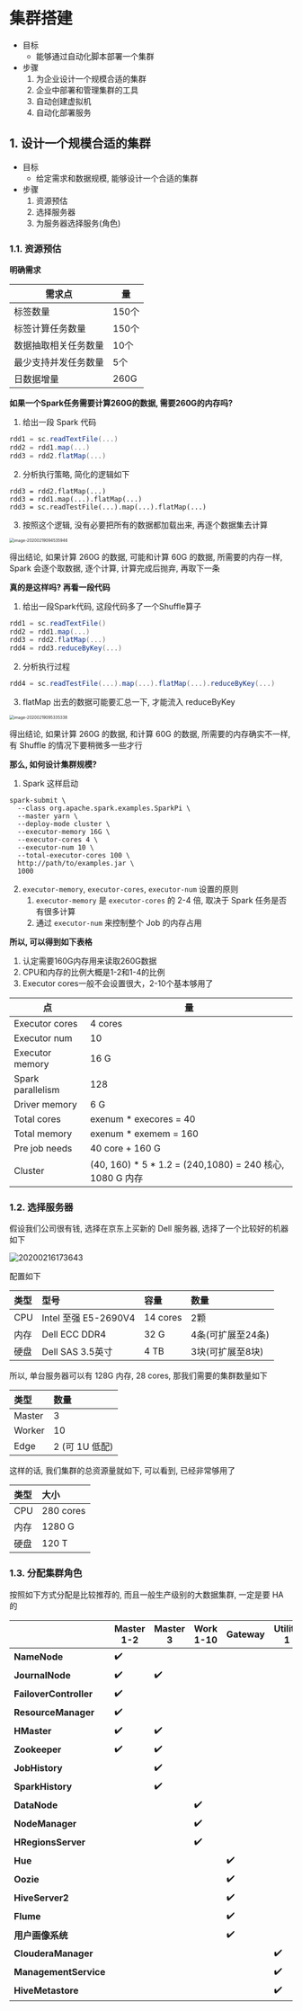# 集群搭建

* 目标
  * 能够通过自动化脚本部署一个集群
* 步骤
  1. 为企业设计一个规模合适的集群
  2. 企业中部署和管理集群的工具
  3. 自动创建虚拟机
  4. 自动化部署服务



## 1. 设计一个规模合适的集群

* 目标
  * 给定需求和数据规模, 能够设计一个合适的集群
* 步骤
  1. 资源预估
  2. 选择服务器
  3. 为服务器选择服务(角色)



### 1.1. 资源预估



**明确需求**

| 需求点               | 量    |
| -------------------- | ----- |
| 标签数量             | 150个 |
| 标签计算任务数量     | 150个 |
| 数据抽取相关任务数量 | 10个  |
| 最少支持并发任务数量 | 5个   |
| 日数据增量           | 260G  |



**如果一个Spark任务需要计算260G的数据, 需要260G的内存吗?** 

1. 给出一段 Spark 代码

```scala
rdd1 = sc.readTextFile(...)
rdd2 = rdd1.map(...)
rdd3 = rdd2.flatMap(...)
```

2. 分析执行策略, 简化的逻辑如下

```shell
rdd3 = rdd2.flatMap(...)
rdd3 = rdd1.map(...).flatMap(...)
rdd3 = sc.readTestFile(...).map(...).flatMap(...)
```

3. 按照这个逻辑, 没有必要把所有的数据都加载出来, 再逐个数据集去计算

<img src="assets/image-20200219094535946.png" alt="image-20200219094535946" style="zoom:50%;" />



得出结论, 如果计算 260G 的数据, 可能和计算 60G 的数据, 所需要的内存一样, Spark 会逐个取数据, 逐个计算, 计算完成后抛弃, 再取下一条



**真的是这样吗? 再看一段代码**

1. 给出一段Spark代码, 这段代码多了一个Shuffle算子

```scala
rdd1 = sc.readTextFile()
rdd2 = rdd1.map(...)
rdd3 = rdd2.flatMap(...)
rdd4 = rdd3.reduceByKey(...)
```

2. 分析执行过程

```scala
rdd4 = sc.readTestFile(...).map(...).flatMap(...).reduceByKey(...)
```

3. flatMap 出去的数据可能要汇总一下, 才能流入 reduceByKey

<img src="assets/image-20200219095335338.png" alt="image-20200219095335338" style="zoom:50%;" />



得出结论, 如果计算 260G 的数据, 和计算 60G 的数据, 所需要的内存确实不一样, 有 Shuffle 的情况下要稍微多一些才行



**那么, 如何设计集群规模?**

1. Spark 这样启动

```shell
spark-submit \
  --class org.apache.spark.examples.SparkPi \
  --master yarn \
  --deploy-mode cluster \
  --executor-memory 16G \
  --executor-cores 4 \
  --executor-num 10 \
  --total-executor-cores 100 \
  http://path/to/examples.jar \
  1000
```

2. `executor-memory`, `executor-cores`, `executor-num` 设置的原则
   1. `executor-memory` 是 `executor-cores` 的 2-4 倍, 取决于 Spark 任务是否有很多计算
   2. 通过 `executor-num` 来控制整个 Job 的内存占用



**所以, 可以得到如下表格**

1. 认定需要160G内存用来读取260G数据
2. CPU和内存的比例大概是1-2和1-4的比例
3. Executor cores一般不会设置很大，2-10个基本够用了

| 点                | 量                                                       |
| ----------------- | -------------------------------------------------------- |
| Executor cores    | 4 cores                                                  |
| Executor num      | 10                                                       |
| Executor memory   | 16 G                                                     |
| Spark parallelism | 128                                                      |
| Driver memory     | 6 G                                                      |
| Total cores       | exenum * execores = 40                                   |
| Total memory      | exenum * exemem = 160                                    |
| Pre job needs     | 40 core + 160 G                                          |
| Cluster           | (40, 160) * 5 * 1.2 = (240,1080) = 240 核心, 1080 G 内存 |



### 1.2. 选择服务器



假设我们公司很有钱, 选择在京东上买新的 Dell 服务器, 选择了一个比较好的机器如下



![20200216173643](assets/20200216173643.png)



配置如下



| 类型 | 型号                 | 容量     | 数量              |
| :--- | :------------------- | :------- | :---------------- |
| CPU  | Intel 至强 E5-2690V4 | 14 cores | 2颗               |
| 内存 | Dell ECC DDR4        | 32 G     | 4条(可扩展至24条) |
| 硬盘 | Dell SAS 3.5英寸     | 4 TB     | 3块(可扩展至8块)  |



所以, 单台服务器可以有 128G 内存, 28 cores, 那我们需要的集群数量如下



| 类型   | 数量           |
| :----- | :------------- |
| Master | 3              |
| Worker | 10             |
| Edge   | 2 (可 1U 低配) |



这样的话, 我们集群的总资源量就如下, 可以看到, 已经非常够用了



| 类型 | 大小      |
| :--- | :-------- |
| CPU  | 280 cores |
| 内存 | 1280 G    |
| 硬盘 | 120 T     |



### 1.3. 分配集群角色



按照如下方式分配是比较推荐的, 而且一般生产级别的大数据集群, 一定是要 HA 的



|                        | Master 1-2 | Master 3 | Work 1-10 | Gateway | Utility 1 |
| :--------------------- | ---------- | -------- | --------- | ------- | --------- |
| **NameNode**           | ✔️          |          |           |         |           |
| **JournalNode**        | ✔️          | ✔️        |           |         |           |
| **FailoverController** | ✔️          |          |           |         |           |
| **ResourceManager**    | ✔️          |          |           |         |           |
| **HMaster**            | ✔️          | ✔️        |           |         |           |
| **Zookeeper**          | ✔️          | ✔️        |           |         |           |
| **JobHistory**         |            | ✔️        |           |         |           |
| **SparkHistory**       |            | ✔️        |           |         |           |
| **DataNode**           |            |          | ✔️         |         |           |
| **NodeManager**        |            |          | ✔️         |         |           |
| **HRegionsServer**     |            |          | ✔️         |         |           |
| **Hue**                |            |          |           | ✔️       |           |
| **Oozie**              |            |          |           | ✔️       |           |
| **HiveServer2**        |            |          |           | ✔️       |           |
| **Flume**              |            |          |           | ✔️       |           |
| **用户画像系统**       |            |          |           | ✔️       |           |
| **ClouderaManager**    |            |          |           |         | ✔️         |
| **ManagementService**  |            |          |           |         | ✔️         |
| **HiveMetastore**      |            |          |           |         | ✔️         |

